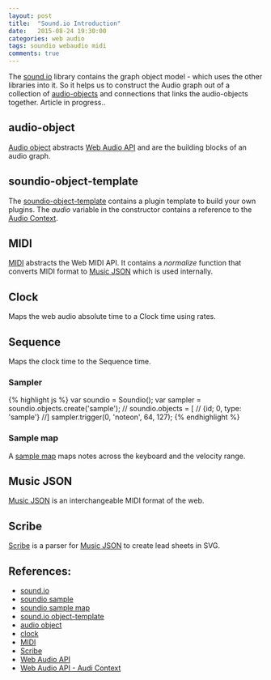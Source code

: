 ```yaml
---
layout: post
title:  "Sound.io Introduction"
date:   2015-08-24 19:30:00
categories: web audio 
tags: soundio webaudio midi
comments: true
---
```


The [sound.io][soundio] library contains the graph object model - which uses the other libraries into it. So it helps us to construct the Audio graph out of a collection of [audio-objects][audio-object] and connections that links the audio-objects together. Article in progress..

## audio-object

[Audio object][audio-object] abstracts [Web Audio API][web-audio] and are the building blocks of an audio graph.

## soundio-object-template

The [soundio-object-template][soundio-object-template] contains a plugin template to build your own plugins. The *audio* variable in the constructor contains a reference to the [Audio Context][web-audio-audio-context].

## MIDI

[MIDI][midi] abstracts the Web MIDI API. It contains a *normalize* function that converts MIDI format to [Music JSON][music-json] which is used internally.

## Clock

Maps the web audio absolute time to a Clock time using rates.

## Sequence

Maps the clock time to the Sequence time.

### Sampler

{% highlight js %}
var soundio = Soundio();
var sampler = soundio.objects.create('sample');
// soundio.objects = [
//  {id; 0, type: 'sample'}
//]
sampler.trigger(0, 'noteon', 64, 127);
{% endhighlight %}

### Sample map

A [sample map][sample-map] maps notes across the keyboard and the velocity range.


## Music JSON

[Music JSON][music-json] is an interchangeable MIDI format of the web.

## Scribe

[Scribe][scribe] is a parser for [Music JSON][music-json] to create lead sheets in SVG.

## References:

* [sound.io][soundio]
* [soundio sample][sample]
* [soundio sample map][sample-map]
* [sound.io object-template][soundio-object-template]
* [audio object][audio-object]
* [clock][clock]
* [MIDI][midi]
* [Scribe][scribe]
* [Web Audio API][web-audio]
* [Web Audio API - Audi Context][web-audio-audio-context]

[soundio]: https://github.com/soundio/soundio
[soundio-object-template]: https://github.com/soundio/soundio-object-template
[audio-object]: https://github.com/soundio/audio-object
[sample]: https://github.com/soundio/soundio/blob/master/js/soundio.sample.js#L435
[sample-map]: https://github.com/soundio/soundio/blob/master/js/soundio.sample.js#L12
[clock]: https://github.com/soundio/clock
[midi]: https://github.com/soundio/midi
[music-json]: https://github.com/soundio/music-json
[scribe]: https://github.com/soundio/scribe
[web-audio]: https://developer.mozilla.org/en-US/docs/Web/API/Web_Audio_API
[web-audio-audio-context]: https://developer.mozilla.org/en-US/docs/Web/API/AudioContext